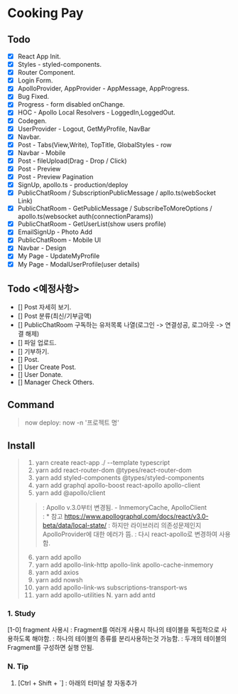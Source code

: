 # Cooking Pay

## Todo
- [x] React App Init.
- [x] Styles - styled-components.
- [x] Router Component.
- [x] Login Form.
- [x] ApolloProvider, AppProvider - AppMessage, AppProgress.
- [x] Bug Fixed.
- [x] Progress - form disabled onChange.
- [x] HOC - Apollo Local Resolvers - LoggedIn,LoggedOut.
- [x] Codegen.
- [x] UserProvider - Logout, GetMyProfile, NavBar
- [x] Navbar.
- [x] Post - Tabs(View,Write), TopTitle, GlobalStyles - row
- [x] Navbar - Mobile
- [x] Post - fileUpload(Drag - Drop / Click)
- [x] Post - Preview
- [x] Post - Preview Pagination
- [x] SignUp, apollo.ts - production/deploy
- [x] PublicChatRoom / SubscriptionPublicMessage / apllo.ts(webSocket Link)
- [x] PublicChatRoom - GetPublicMessage / SubscribeToMoreOptions / apollo.ts(websocket auth(connectionParams))
- [x] PublicChatRoom - GetUserList(show users profile)
- [x] EmailSignUp - Photo Add
- [x] PublicChatRoom - Mobile UI
- [x] Navbar - Design
- [x] My Page - UpdateMyProfile
- [x] My Page - ModalUserProfile(user details)
## Todo <예정사항>
- [] Post 자세히 보기.
- [] Post 분류(최신/기부금액)
- [] PublicChatRoom 구독하는 유저목록 나열(로그인 -> 연결성공, 로그아웃 -> 연결 해제)
- [] 파일 업로드.
- [] 기부하기.
- [] Post.
- [] User Create Post.
- [] User Donate.
- [] Manager Check Others.

## Command
> now deploy: now -n '프로젝트 명'


## Install
> 1. yarn create react-app ./ --template typescript
> 2. yarn add react-router-dom @types/react-router-dom
> 3. yarn add styled-components @types/styled-components
> 4. yarn add graphql apollo-boost react-apollo apollo-client
> 5. yarn add @apollo/client   
> > : Apollo v.3.0부터 변경됨. - InmemoryCache, ApolloClient  
> > : * 참고 https://www.apollographql.com/docs/react/v3.0-beta/data/local-state/
> > : 하지만 라이브러리 의존성문제인지 ApolloProvider에 대한 에러가 뜸.
> > : 다시 react-apollo로 변경하여 사용함.
> 6. yarn add apollo 
> 7. yarn add apollo-link-http apollo-link apollo-cache-inmemory
> 8. yarn add axios
> 9. yarn add nowsh
> 10. yarn add apollo-link-ws subscriptions-transport-ws
> 11. yarn add apollo-utilities
> N. yarn add antd


### 1. Study
[1-0] fragment 사용시
: Fragment를 여러개 사용시 하나의 테이블을 독립적으로 사용하도록 해야함.
: 하나의 테이블의 종류를 분리사용하는것 가능함.
: 두개의 테이블의 Fragment를 구성하면 실행 안됨.


### N. Tip
1. [Ctrl + Shift + `]
: 아래의 터미널 창 자동추가

<!-- This project was bootstrapped with [Create React App](https://github.com/facebook/create-react-app).

## Available Scripts

In the project directory, you can run:

### `yarn start`

Runs the app in the development mode.<br />
Open [http://localhost:3000](http://localhost:3000) to view it in the browser.

The page will reload if you make edits.<br />
You will also see any lint errors in the console.

### `yarn test`

Launches the test runner in the interactive watch mode.<br />
See the section about [running tests](https://facebook.github.io/create-react-app/docs/running-tests) for more information.

### `yarn build`

Builds the app for production to the `build` folder.<br />
It correctly bundles React in production mode and optimizes the build for the best performance.

The build is minified and the filenames include the hashes.<br />
Your app is ready to be deployed!

See the section about [deployment](https://facebook.github.io/create-react-app/docs/deployment) for more information.

### `yarn eject`

**Note: this is a one-way operation. Once you `eject`, you can’t go back!**

If you aren’t satisfied with the build tool and configuration choices, you can `eject` at any time. This command will remove the single build dependency from your project.

Instead, it will copy all the configuration files and the transitive dependencies (Webpack, Babel, ESLint, etc) right into your project so you have full control over them. All of the commands except `eject` will still work, but they will point to the copied scripts so you can tweak them. At this point you’re on your own.

You don’t have to ever use `eject`. The curated feature set is suitable for small and middle deployments, and you shouldn’t feel obligated to use this feature. However we understand that this tool wouldn’t be useful if you couldn’t customize it when you are ready for it.

## Learn More

You can learn more in the [Create React App documentation](https://facebook.github.io/create-react-app/docs/getting-started).

To learn React, check out the [React documentation](https://reactjs.org/). -->
